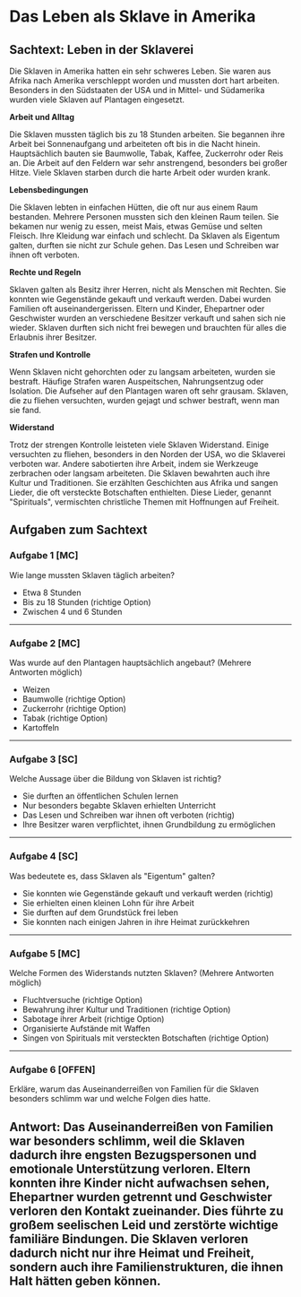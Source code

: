 # Das Leben als Sklave in Amerika

## Sachtext: Leben in der Sklaverei

Die Sklaven in Amerika hatten ein sehr schweres Leben. Sie waren aus Afrika nach Amerika verschleppt worden und mussten dort hart arbeiten. Besonders in den Südstaaten der USA und in Mittel- und Südamerika wurden viele Sklaven auf Plantagen eingesetzt.

**Arbeit und Alltag**

Die Sklaven mussten täglich bis zu 18 Stunden arbeiten. Sie begannen ihre Arbeit bei Sonnenaufgang und arbeiteten oft bis in die Nacht hinein. Hauptsächlich bauten sie Baumwolle, Tabak, Kaffee, Zuckerrohr oder Reis an. Die Arbeit auf den Feldern war sehr anstrengend, besonders bei großer Hitze. Viele Sklaven starben durch die harte Arbeit oder wurden krank.

**Lebensbedingungen**

Die Sklaven lebten in einfachen Hütten, die oft nur aus einem Raum bestanden. Mehrere Personen mussten sich den kleinen Raum teilen. Sie bekamen nur wenig zu essen, meist Mais, etwas Gemüse und selten Fleisch. Ihre Kleidung war einfach und schlecht. Da Sklaven als Eigentum galten, durften sie nicht zur Schule gehen. Das Lesen und Schreiben war ihnen oft verboten.

**Rechte und Regeln**

Sklaven galten als Besitz ihrer Herren, nicht als Menschen mit Rechten. Sie konnten wie Gegenstände gekauft und verkauft werden. Dabei wurden Familien oft auseinandergerissen. Eltern und Kinder, Ehepartner oder Geschwister wurden an verschiedene Besitzer verkauft und sahen sich nie wieder. Sklaven durften sich nicht frei bewegen und brauchten für alles die Erlaubnis ihrer Besitzer.

**Strafen und Kontrolle**

Wenn Sklaven nicht gehorchten oder zu langsam arbeiteten, wurden sie bestraft. Häufige Strafen waren Auspeitschen, Nahrungsentzug oder Isolation. Die Aufseher auf den Plantagen waren oft sehr grausam. Sklaven, die zu fliehen versuchten, wurden gejagt und schwer bestraft, wenn man sie fand.

**Widerstand**

Trotz der strengen Kontrolle leisteten viele Sklaven Widerstand. Einige versuchten zu fliehen, besonders in den Norden der USA, wo die Sklaverei verboten war. Andere sabotierten ihre Arbeit, indem sie Werkzeuge zerbrachen oder langsam arbeiteten. Die Sklaven bewahrten auch ihre Kultur und Traditionen. Sie erzählten Geschichten aus Afrika und sangen Lieder, die oft versteckte Botschaften enthielten. Diese Lieder, genannt "Spirituals", vermischten christliche Themen mit Hoffnungen auf Freiheit.

## Aufgaben zum Sachtext

### Aufgabe 1 [MC]
Wie lange mussten Sklaven täglich arbeiten?
- Etwa 8 Stunden
- Bis zu 18 Stunden (richtige Option)
- Zwischen 4 und 6 Stunden
---

### Aufgabe 2 [MC]
Was wurde auf den Plantagen hauptsächlich angebaut? (Mehrere Antworten möglich)
- Weizen
- Baumwolle (richtige Option)
- Zuckerrohr (richtige Option)
- Tabak (richtige Option)
- Kartoffeln
---

### Aufgabe 3 [SC]
Welche Aussage über die Bildung von Sklaven ist richtig?
- Sie durften an öffentlichen Schulen lernen
- Nur besonders begabte Sklaven erhielten Unterricht
- Das Lesen und Schreiben war ihnen oft verboten (richtig)
- Ihre Besitzer waren verpflichtet, ihnen Grundbildung zu ermöglichen
---

### Aufgabe 4 [SC]
Was bedeutete es, dass Sklaven als "Eigentum" galten?
- Sie konnten wie Gegenstände gekauft und verkauft werden (richtig)
- Sie erhielten einen kleinen Lohn für ihre Arbeit
- Sie durften auf dem Grundstück frei leben
- Sie konnten nach einigen Jahren in ihre Heimat zurückkehren
---

### Aufgabe 5 [MC]
Welche Formen des Widerstands nutzten Sklaven? (Mehrere Antworten möglich)
- Fluchtversuche (richtige Option)
- Bewahrung ihrer Kultur und Traditionen (richtige Option)
- Sabotage ihrer Arbeit (richtige Option)
- Organisierte Aufstände mit Waffen
- Singen von Spirituals mit versteckten Botschaften (richtige Option)
---

### Aufgabe 6 [OFFEN]
Erkläre, warum das Auseinanderreißen von Familien für die Sklaven besonders schlimm war und welche Folgen dies hatte.

Antwort: Das Auseinanderreißen von Familien war besonders schlimm, weil die Sklaven dadurch ihre engsten Bezugspersonen und emotionale Unterstützung verloren. Eltern konnten ihre Kinder nicht aufwachsen sehen, Ehepartner wurden getrennt und Geschwister verloren den Kontakt zueinander. Dies führte zu großem seelischen Leid und zerstörte wichtige familiäre Bindungen. Die Sklaven verloren dadurch nicht nur ihre Heimat und Freiheit, sondern auch ihre Familienstrukturen, die ihnen Halt hätten geben können.
---
